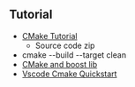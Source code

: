 ## Tutorial
* [CMake Tutorial](https://cmake.org/cmake/help/latest/guide/tutorial/index.html)
  - Source code zip
*  cmake --build <build-dir> --target clean 
* [CMake and boost lib](https://cliutils.gitlab.io/modern-cmake/chapters/packages/Boost.html)
* [Vscode Cmake Quickstart](https://code.visualstudio.com/docs/cpp/cmake-linux)

